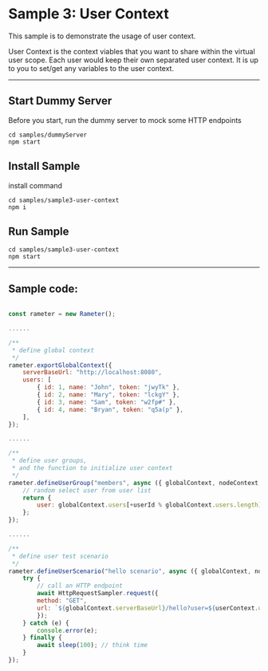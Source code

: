 # Sample 3: User Context

This sample is to demonstrate the usage of user context.

User Context is the context viables that you want to share within the virtual user scope. Each user would keep their own separated user context. It is up to you to set/get any variables to the user context.

-------

## Start Dummy Server

Before you start, run the dummy server to mock some HTTP endpoints
```
cd samples/dummyServer
npm start
```

## Install Sample

install command
```
cd samples/sample3-user-context
npm i
```

## Run Sample

```
cd samples/sample3-user-context
npm start
```

------

## Sample code:
```javascript

const rameter = new Rameter();

......

/**
 * define global context
 */
rameter.exportGlobalContext({
    serverBaseUrl: "http://localhost:8080",
    users: [
        { id: 1, name: "John", token: "jwyTk" },
        { id: 2, name: "Mary", token: "lckgY" },
        { id: 3, name: "Sam", token: "w2fp#" },
        { id: 4, name: "Bryan", token: "q5a(p" },
    ],
});

......

/**
 * define user groups,
 * and the function to initialize user context
 */
rameter.defineUserGroup("members", async ({ globalContext, nodeContext, userId }) => {
    // random select user from user list
    return {
        user: globalContext.users[+userId % globalContext.users.length],
    };
});

......

/**
 * define user test scenario
 */
rameter.defineUserScenario("hello scenario", async ({ globalContext, nodeContext, userContext, userId }) => {
    try {
        // call an HTTP endpoint
        await HttpRequestSampler.request({
        method: "GET",
        url: `${globalContext.serverBaseUrl}/hello?user=${userContext.user.name}`, // <--we use the user context variables
        });
    } catch (e) {
        console.error(e);
    } finally {
        await sleep(100); // think time
    }
});

```
